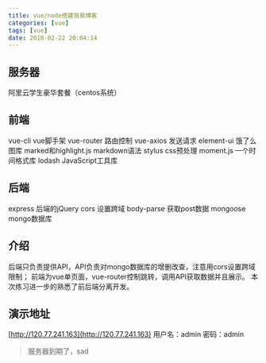 ```yaml
---
title: vue/node搭建简易博客
categories: [vue]
tags: [vue]
date: 2018-02-22 20:04:14
---
```


## 服务器

阿里云学生豪华套餐（centos系统）

## 前端

vue-cli vue脚手架 vue-router 路由控制 vue-axios 发送请求 element-ui 饿了么图库 marked和highlight.js markdown语法 stylus css预处理 moment.js 一个时间格式库 lodash JavaScript工具库
<!--more-->
## 后端

express 后端的jQuery cors 设置跨域 body-parse 获取post数据 mongoose mongo数据库

## 介绍

后端只负责提供API，API负责对mongo数据库的增删改查，注意用cors设置跨域限制； 前端为vue单页面，vue-router控制跳转，调用API获取数据并且展示。 本次练习进一步的熟悉了前后端分离开发。

## 演示地址

[http://120.77.241.163](http://120.77.241.163) 用户名：admin 密码：admin

> 服务器到期了，sad